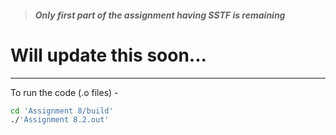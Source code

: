 > ##### Only first part of the assignment having SSTF is remaining
# Will update this soon...
---

To run the code (.o files) -
``` bash
cd 'Assignment 8/build'
./'Assignment 8.2.out'
```
